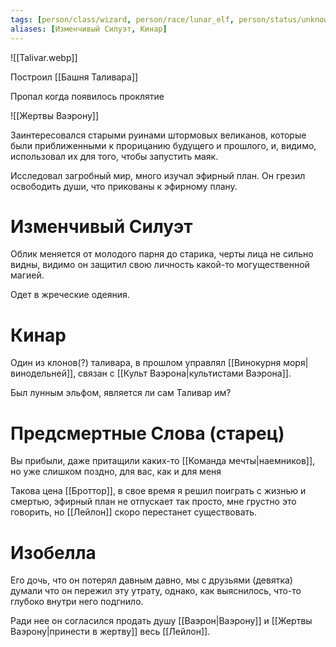 ```yaml
---
tags: [person/class/wizard, person/race/lunar_elf, person/status/unknown]
aliases: [Изменчивый Силуэт, Кинар]
---
```


![[Talivar.webp]]

Построил [[Башня Таливара]]

Пропал когда появилось проклятие

![[Жертвы Ваэрону]]

Заинтересовался старыми руинами штормовых великанов, которые были приближенными к прорицанию будущего и прошлого, и, видимо, использовал их для того, чтобы запустить маяк.

Исследовал загробный мир, много изучал эфирный план. Он грезил освободить души, что прикованы к эфирному плану.

# Изменчивый Силуэт

Облик меняется от молодого парня до старика, черты лица не сильно видны, видимо он защитил свою личность какой-то могущественной магией.

Одет в жреческие одеяния.

# Кинар

Один из клонов(?) таливара, в прошлом управлял [[Винокурня моря|винодельней]], связан с [[Культ Ваэрона|культистами Ваэрона]].

Был лунным эльфом, является ли сам Таливар им?

# Предсмертные Слова (старец)

Вы прибыли, даже притащили каких-то [[Команда мечты|наемников]], но уже слишком поздно, для вас, как и для меня

Такова цена [[Броттор]], в свое время я решил поиграть с жизнью и смертью, эфирный план не отпускает так просто, мне грустно это говорить, но [[Лейлон]] скоро перестанет существовать.

# Изобелла

Его дочь, что он потерял давным давно, мы с друзьями (девятка) думали что он пережил эту утрату, однако, как выяснилось, что-то глубоко внутри него подгнило.  

Ради нее он согласился продать душу [[Ваэрон|Ваэрону]] и [[Жертвы Ваэрону|принести в жертву]] весь [[Лейлон]].
